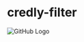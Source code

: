 # credly-filter

![GitHub Logo](https://raw.githubusercontent.com/sandeepyadav1478/Transfer-files-from-google-to-terabox-cloud/main/template.png)
